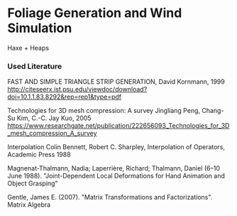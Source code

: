 # Foliage Generation and Wind Simulation
Haxe + Heaps

### Used Literature
FAST AND SIMPLE TRIANGLE STRIP GENERATION, David Kornmann, 1999
http://citeseerx.ist.psu.edu/viewdoc/download?doi=10.1.1.83.8292&rep=rep1&type=pdf

Technologies for 3D mesh compression: A survey
Jingliang Peng, Chang-Su Kim, C.-C. Jay Kuo, 2005
https://www.researchgate.net/publication/222656093_Technologies_for_3D_mesh_compression_A_survey

Interpolation
Colin Bennett, Robert C. Sharpley, Interpolation of Operators, Academic Press 1988

 Magnenat-Thalmann, Nadia; Laperrière, Richard; Thalmann, Daniel (6–10 June 1988). "Joint-Dependent Local Deformations for Hand Animation and Object Grasping"

 Gentle, James E. (2007). "Matrix Transformations and Factorizations". Matrix Algebra